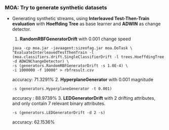 ### MOA: Try to generate synthetic datasets

*  Generating synthetic streams, using **Interleaved Test-Then-Train evaluation** with **Hoeffding Tree** as base learner and 
**ADWIN** as change detector.

    1. **RandomRBFGeneratorDrift** with 0.001 change speed
    ```
    java -cp moa.jar -javaagent:sizeofag.jar moa.DoTask \
    "EvaluateInterleavedTestThenTrain -l (moa.classifiers.drift.SingleClassifierDrift -l trees.HoeffdingTree -d ADWINChangeDetector) \
    -s (generators.RandomRBFGeneratorDrift -s 1.0E-4) \
    -i 1000000 -f 10000" > rbfresult.csv
    ```
    accuracy: 71.3291%
    2. **HyperplaneGenerator** with 0.001 magnitude
    ```
    -s (generators.HyperplaneGenerator -t 0.001)
    ```
    accuracy : 88.9739%
    3. **LEDGeneratorDrift** with 2 drifting attributes, and only contain 7 relevant binary attributes.
    ```
    -s (generators.LEDGeneratorDrift -d 2 -s)
    ```
    accuracy: 62.1536%